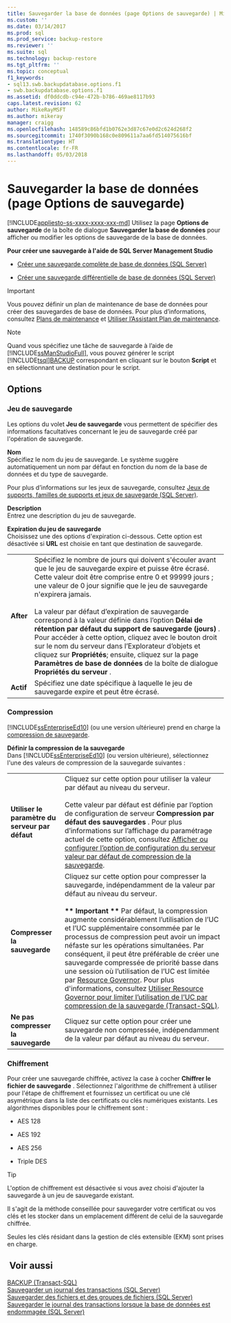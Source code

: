 ```yaml
---
title: Sauvegarder la base de données (page Options de sauvegarde) | Microsoft Docs
ms.custom: ''
ms.date: 03/14/2017
ms.prod: sql
ms.prod_service: backup-restore
ms.reviewer: ''
ms.suite: sql
ms.technology: backup-restore
ms.tgt_pltfrm: ''
ms.topic: conceptual
f1_keywords:
- sql13.swb.backupdatabase.options.f1
- swb.backupdatabase.options.f1
ms.assetid: df0ddcdb-c94e-472b-b786-469ae8117b93
caps.latest.revision: 62
author: MikeRayMSFT
ms.author: mikeray
manager: craigg
ms.openlocfilehash: 148589c86bfd1b0762e3d87c67e0d2c624d268f2
ms.sourcegitcommit: 1740f3090b168c0e809611a7aa6fd514075616bf
ms.translationtype: HT
ms.contentlocale: fr-FR
ms.lasthandoff: 05/03/2018
---
```

# <a name="back-up-database-backup-options-page"></a>Sauvegarder la base de données (page Options de sauvegarde)
[!INCLUDE[appliesto-ss-xxxx-xxxx-xxx-md](../../includes/appliesto-ss-xxxx-xxxx-xxx-md.md)]
  Utilisez la page  **Options de sauvegarde** de la boîte de dialogue **Sauvegarder la base de données** pour afficher ou modifier les options de sauvegarde de la base de données.  
  
 **Pour créer une sauvegarde à l'aide de SQL Server Management Studio**  
  
-   [Créer une sauvegarde complète de base de données &#40;SQL Server&#41;](../../relational-databases/backup-restore/create-a-full-database-backup-sql-server.md)  
  
-   [Créer une sauvegarde différentielle de base de données &#40;SQL Server&#41;](../../relational-databases/backup-restore/create-a-differential-database-backup-sql-server.md)  
  
> [!IMPORTANT]  
>  Vous pouvez définir un plan de maintenance de base de données pour créer des sauvegardes de base de données. Pour plus d’informations, consultez [Plans de maintenance](../../relational-databases/maintenance-plans/maintenance-plans.md) et [Utiliser l’Assistant Plan de maintenance](../../relational-databases/maintenance-plans/use-the-maintenance-plan-wizard.md).  
  
> [!NOTE]  
>  Quand vous spécifiez une tâche de sauvegarde à l’aide de [!INCLUDE[ssManStudioFull](../../includes/ssmanstudiofull-md.md)], vous pouvez générer le script [!INCLUDE[tsql](../../includes/tsql-md.md)][BACKUP](../../t-sql/statements/backup-transact-sql.md) correspondant en cliquant sur le bouton **Script** et en sélectionnant une destination pour le script.  
  
## <a name="options"></a>Options  
  
### <a name="backup-set"></a>Jeu de sauvegarde  
 Les options du volet **Jeu de sauvegarde** vous permettent de spécifier des informations facultatives concernant le jeu de sauvegarde créé par l'opération de sauvegarde.  
  
 **Nom**  
 Spécifiez le nom du jeu de sauvegarde. Le système suggère automatiquement un nom par défaut en fonction du nom de la base de données et du type de sauvegarde.  
  
 Pour plus d’informations sur les jeux de sauvegarde, consultez [Jeux de supports, familles de supports et jeux de sauvegarde &#40;SQL Server&#41;](../../relational-databases/backup-restore/media-sets-media-families-and-backup-sets-sql-server.md).  
  
 **Description**  
 Entrez une description du jeu de sauvegarde.  
  
 **Expiration du jeu de sauvegarde**  
 Choisissez une des options d'expiration ci-dessous. Cette option est désactivée si **URL** est choisie en tant que destination de sauvegarde.  
  
|||  
|-|-|  
|**After**|Spécifiez le nombre de jours qui doivent s'écouler avant que le jeu de sauvegarde expire et puisse être écrasé. Cette valeur doit être comprise entre 0 et 99999 jours ; une valeur de 0 jour signifie que le jeu de sauvegarde n'expirera jamais.<br /><br /> La valeur par défaut d’expiration de sauvegarde correspond à la valeur définie dans l’option **Délai de rétention par défaut du support de sauvegarde (jours)** . Pour accéder à cette option, cliquez avec le bouton droit sur le nom du serveur dans l’Explorateur d’objets et cliquez sur **Propriétés**; ensuite, cliquez sur la page **Paramètres de base de données** de la boîte de dialogue **Propriétés du serveur** .|  
|**Actif**|Spécifiez une date spécifique à laquelle le jeu de sauvegarde expire et peut être écrasé.|  
  
### <a name="compression"></a>Compression  
 [!INCLUDE[ssEnterpriseEd10](../../includes/ssenterpriseed10-md.md)] (ou une version ultérieure) prend en charge la [compression de sauvegarde](../../relational-databases/backup-restore/backup-compression-sql-server.md).  
  
 **Définir la compression de la sauvegarde**  
 Dans [!INCLUDE[ssEnterpriseEd10](../../includes/ssenterpriseed10-md.md)] (ou version ultérieure), sélectionnez l'une des valeurs de compression de la sauvegarde suivantes :  
  
|||  
|-|-|  
|**Utiliser le paramètre du serveur par défaut**|Cliquez sur cette option pour utiliser la valeur par défaut au niveau du serveur.<br /><br /> Cette valeur par défaut est définie par l’option de configuration de serveur **Compression par défaut des sauvegardes** . Pour plus d’informations sur l’affichage du paramétrage actuel de cette option, consultez [Afficher ou configurer l’option de configuration du serveur valeur par défaut de compression de la sauvegarde](../../database-engine/configure-windows/view-or-configure-the-backup-compression-default-server-configuration-option.md).|  
|**Compresser la sauvegarde**|Cliquez sur cette option pour compresser la sauvegarde, indépendamment de la valeur par défaut au niveau du serveur.<br /><br /> **\*\* Important \*\*** Par défaut, la compression augmente considérablement l’utilisation de l’UC et l’UC supplémentaire consommée par le processus de compression peut avoir un impact néfaste sur les opérations simultanées. Par conséquent, il peut être préférable de créer une sauvegarde compressée de priorité basse dans une session où l’utilisation de l’UC est limitée par [Resource Governor](../../relational-databases/resource-governor/resource-governor.md). Pour plus d'informations, consultez [Utiliser Resource Governor pour limiter l’utilisation de l’UC par compression de la sauvegarde &#40;Transact-SQL&#41;](../../relational-databases/backup-restore/use-resource-governor-to-limit-cpu-usage-by-backup-compression-transact-sql.md).|  
|**Ne pas compresser la sauvegarde**|Cliquez sur cette option pour créer une sauvegarde non compressée, indépendamment de la valeur par défaut au niveau du serveur.|  
  
### <a name="encryption"></a>Chiffrement  
 Pour créer une sauvegarde chiffrée, activez la case à cocher **Chiffrer le fichier de sauvegarde** . Sélectionnez l'algorithme de chiffrement à utiliser pour l'étape de chiffrement et fournissez un certificat ou une clé asymétrique dans la liste des certificats ou clés numériques existants. Les algorithmes disponibles pour le chiffrement sont :  
  
-   AES 128  
  
-   AES 192  
  
-   AES 256  
  
-   Triple DES  
  
> [!TIP]  
>  L'option de chiffrement est désactivée si vous avez choisi d'ajouter la sauvegarde à un jeu de sauvegarde existant.  
>   
>  Il s'agit de la méthode conseillée pour sauvegarder votre certificat ou vos clés et les stocker dans un emplacement différent de celui de la sauvegarde chiffrée.  
>   
>  Seules les clés résidant dans la gestion de clés extensible (EKM) sont prises en charge.  
  
## <a name="see-also"></a> Voir aussi  
 [BACKUP &#40;Transact-SQL&#41;](../../t-sql/statements/backup-transact-sql.md)   
 [Sauvegarder un journal des transactions &#40;SQL Server&#41;](../../relational-databases/backup-restore/back-up-a-transaction-log-sql-server.md)   
 [Sauvegarder des fichiers et des groupes de fichiers &#40;SQL Server&#41;](../../relational-databases/backup-restore/back-up-files-and-filegroups-sql-server.md)   
 [Sauvegarder le journal des transactions lorsque la base de données est endommagée &#40;SQL Server&#41;](../../relational-databases/backup-restore/back-up-the-transaction-log-when-the-database-is-damaged-sql-server.md)  
  
  
